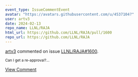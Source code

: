```yaml
---
event_type: IssueCommentEvent
avatar: "https://avatars.githubusercontent.com/u/4537104?"
user: artv3
date: 2024-02-13
repo_name: LLNL/RAJA
html_url: https://github.com/LLNL/RAJA/pull/1600
repo_url: https://github.com/LLNL/RAJA
---
```


<a href='https://github.com/artv3' target='_blank'>artv3</a> commented on issue <a href='https://github.com/LLNL/RAJA/pull/1600' target='_blank'>LLNL/RAJA#1600</a>.

<small>Can I get a re-approval?...</small>

<a href='https://github.com/LLNL/RAJA/pull/1600' target='_blank'>View Comment</a>